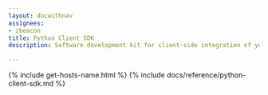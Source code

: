 ```yaml
---
layout: docwithnav
assignees:
- zbeacon
title: Python Client SDK
description: Software development kit for client-side integration of your Python projects

---
```


{% include get-hosts-name.html %}
{% include docs/reference/python-client-sdk.md %}
